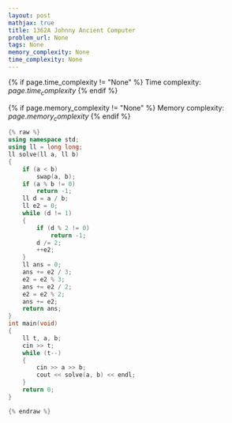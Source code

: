 ```yaml
---
layout: post
mathjax: true
title: 1362A Johnny Ancient Computer
problem_url: None
tags: None
memory_complexity: None
time_complexity: None
---
```




{% if page.time_complexity != "None" %}
Time complexity: ${{ page.time_complexity }}$
{% endif %}

{% if page.memory_complexity != "None" %}
Memory complexity: ${{ page.memory_complexity }}$
{% endif %}

```cpp
{% raw %}
using namespace std;
using ll = long long;
ll solve(ll a, ll b)
{
    if (a < b)
        swap(a, b);
    if (a % b != 0)
        return -1;
    ll d = a / b;
    ll e2 = 0;
    while (d != 1)
    {
        if (d % 2 != 0)
            return -1;
        d /= 2;
        ++e2;
    }
    ll ans = 0;
    ans += e2 / 3;
    e2 = e2 % 3;
    ans += e2 / 2;
    e2 = e2 % 2;
    ans += e2;
    return ans;
}
int main(void)
{
    ll t, a, b;
    cin >> t;
    while (t--)
    {
        cin >> a >> b;
        cout << solve(a, b) << endl;
    }
    return 0;
}

{% endraw %}
```
